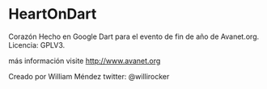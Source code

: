 ﻿HeartOnDart
===========

Corazón Hecho en Google Dart para el evento de fin de año de Avanet.org.
Licencia: GPLV3.

más información visite 
http://www.avanet.org


Creado por William Méndez
twitter: @willirocker
